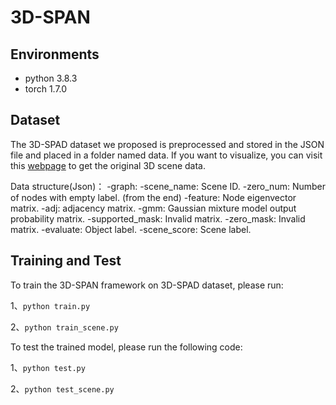 # 3D-SPAN
## Environments
- python                             3.8.3
- torch                              1.7.0              

## Dataset
The 3D-SPAD dataset we proposed is preprocessed and stored in the JSON file and placed in a folder named data. If you want to visualize, you can visit this [webpage](https://github.com/Mayibo-cuc/3D-SPAD) to get the original 3D scene data.

Data structure(Json)：
  -graph:
    -scene_name: Scene ID.
    -zero_num: Number of nodes with empty label. (from the end)
    -feature: Node eigenvector matrix.
    -adj: adjacency matrix.
    -gmm: Gaussian mixture model output probability matrix.
    -supported_mask: Invalid matrix.
    -zero_mask: Invalid matrix.
    -evaluate: Object label.
    -scene_score: Scene label.

## Training and Test 
To train the 3D-SPAN framework on 3D-SPAD dataset, please run:

1、`python train.py` 

2、`python train_scene.py` 

To test the trained model, please run the following code:

1、`python test.py` 

2、`python test_scene.py` 
